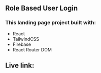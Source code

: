 ## Role Based User Login

### This landing page project built with:

- React
- TailwindCSS
- Firebase
- React Router DOM

## Live link:
